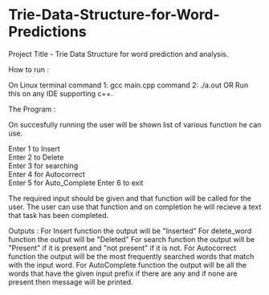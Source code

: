 # Trie-Data-Structure-for-Word-Predictions
Project Title - Trie Data Structure for word prediction and analysis.

How to run :

On Linux terminal
command 1: gcc main.cpp
command 2: ./a.out
OR
Run this on any IDE supporting c++.

The Program :

On succesfully running the user will be shown list of various function he can use.

Enter 1 to Insert        
Enter 2 to Delete        
Enter 3 for searching    
Enter 4 for Autocorrect  
Enter 5 for Auto_Complete
Enter 6 to exit

The required input should be given and that function will be called for the user. The user can 
use that function and on completion he will recieve a text that task has been completed.

Outputs :
For Insert function the output will be "Inserted"
For delete_word function the output will be "Deleted"
For search function the output will be "Present" if it is present and "not present" if it is not.
For Autocorrect function the output will be the most frequently searched words that match with the input word.
For AutoComplete function the output will be all the words that have the given input prefix if there are any and if none are present then message will be printed.  
